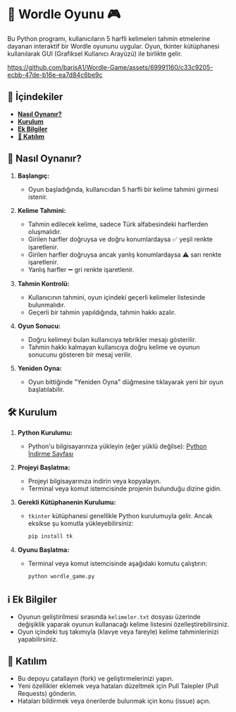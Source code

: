 # 🌟 Wordle Oyunu 🎮

Bu Python programı, kullanıcıların 5 harfli kelimeleri tahmin etmelerine dayanan interaktif bir Wordle oyununu uygular. Oyun, tkinter kütüphanesi kullanılarak GUI (Grafiksel Kullanıcı Arayüzü) ile birlikte gelir.

https://github.com/barisA1/Wordle-Game/assets/69991160/c33c9205-ecbb-47de-b16e-ea7d84c6be9c

## 📄 İçindekiler

- **[Nasıl Oynanır?](#-nasıl-oynanır)**
- **[Kurulum](#️-kurulum)**
- **[Ek Bilgiler](#-ek-bilgiler)**
- **[🤝 Katılım](#-katılım)**

## 🎯 Nasıl Oynanır?

1. **Başlangıç:**
   - Oyun başladığında, kullanıcıdan 5 harfli bir kelime tahmini girmesi istenir.

2. **Kelime Tahmini:**
   - Tahmin edilecek kelime, sadece Türk alfabesindeki harflerden oluşmalıdır.
   - Girilen harfler doğruysa ve doğru konumlardaysa ✅ yeşil renkte işaretlenir.
   - Girilen harfler doğruysa ancak yanlış konumlardaysa ⚠️ sarı renkte işaretlenir.
   - Yanlış harfler ➖ gri renkte işaretlenir.

3. **Tahmin Kontrolü:**
   - Kullanıcının tahmini, oyun içindeki geçerli kelimeler listesinde bulunmalıdır.
   - Geçerli bir tahmin yapıldığında, tahmin hakkı azalır.

4. **Oyun Sonucu:**
   - Doğru kelimeyi bulan kullanıcıya tebrikler mesajı gösterilir.
   - Tahmin hakkı kalmayan kullanıcıya doğru kelime ve oyunun sonucunu gösteren bir mesaj verilir.

5. **Yeniden Oyna:**
   - Oyun bittiğinde "Yeniden Oyna" düğmesine tıklayarak yeni bir oyun başlatılabilir.

## 🛠️ Kurulum

1. **Python Kurulumu:**
   - Python'u bilgisayarınıza yükleyin (eğer yüklü değilse): [Python İndirme Sayfası](https://www.python.org/downloads/)

2. **Projeyi Başlatma:**
   - Projeyi bilgisayarınıza indirin veya kopyalayın.
   - Terminal veya komut istemcisinde projenin bulunduğu dizine gidin.

3. **Gerekli Kütüphanenin Kurulumu:**
   - `tkinter` kütüphanesi genellikle Python kurulumuyla gelir. Ancak eksikse şu komutla yükleyebilirsiniz:
     ```bash
     pip install tk
     ```

4. **Oyunu Başlatma:**
   - Terminal veya komut istemcisinde aşağıdaki komutu çalıştırın:
     ```bash
     python wordle_game.py
     ```

## ℹ️ Ek Bilgiler

- Oyunun geliştirilmesi sırasında `kelimeler.txt` dosyası üzerinde değişiklik yaparak oyunun kullanacağı kelime listesini özelleştirebilirsiniz.
- Oyun içindeki tuş takımıyla (klavye veya fareyle) kelime tahminlerinizi yapabilirsiniz.

## 🤝 Katılım

- Bu depoyu çatallayın (fork) ve geliştirmelerinizi yapın.
- Yeni özellikler eklemek veya hataları düzeltmek için Pull Talepler (Pull Requests) gönderin.
- Hataları bildirmek veya önerilerde bulunmak için konu (issue) açın.
